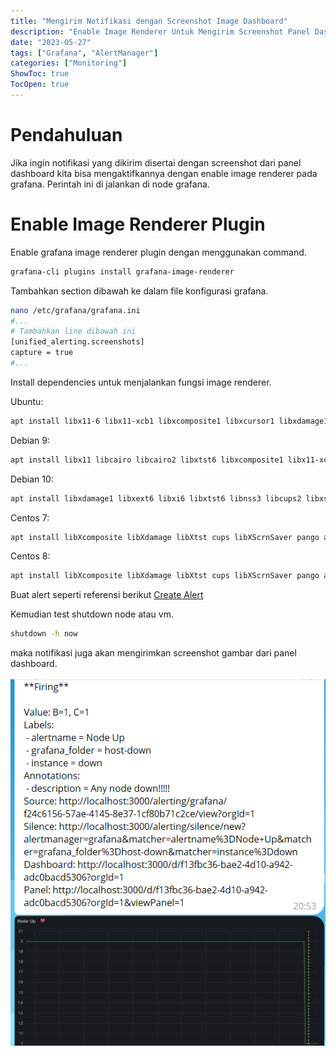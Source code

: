 ```yaml
---
title: "Mengirim Notifikasi dengan Screenshot Image Dashboard"
description: "Enable Image Renderer Untuk Mengirim Screenshot Panel Dashboard ke Notifikasi"
date: "2023-05-27"
tags: ["Grafana", "AlertManager"]
categories: ["Monitoring"]
ShowToc: true
TocOpen: true
---
```


# Pendahuluan

Jika ingin notifikasi yang dikirim disertai dengan screenshot dari panel dashboard kita bisa mengaktifkannya dengan enable image renderer pada grafana. Perintah ini di jalankan di node grafana.

# Enable Image Renderer Plugin

Enable grafana image renderer plugin dengan menggunakan command.

```bash
grafana-cli plugins install grafana-image-renderer
```

Tambahkan section dibawah ke dalam file konfigurasi grafana.

```bash
nano /etc/grafana/grafana.ini
#...
# Tambahkan line dibawah ini
[unified_alerting.screenshots]
capture = true
#...
```

Install dependencies untuk menjalankan fungsi image renderer.

Ubuntu:

```bash
apt install libx11-6 libx11-xcb1 libxcomposite1 libxcursor1 libxdamage1 libxext6 libxfixes3 libxi6 libxrender1 libxtst6 libglib2.0-0 libnss3 libcups2  libdbus-1-3 libxss1 libxrandr2 libgtk-3-0 libasound2 libxcb-dri3-0 libgbm1 libxshmfence1
```

Debian 9:

```bash
apt install libx11 libcairo libcairo2 libxtst6 libxcomposite1 libx11-xcb1 libxcursor1 libxdamage1 libnss3 libcups libcups2 libxss libxss1 libxrandr2 libasound2 libatk1.0-0 libatk-bridge2.0-0 libpangocairo-1.0-0 libgtk-3-0 libgbm1 libxshmfence1
```

Debian 10:

```bash
apt install libxdamage1 libxext6 libxi6 libxtst6 libnss3 libcups2 libxss1 libxrandr2 libasound2 libatk1.0-0 libatk-bridge2.0-0 libpangocairo-1.0-0 libpango-1.0-0 libcairo2 libatspi2.0-0 libgtk3.0-cil libgdk3.0-cil libx11-xcb-dev libgbm1 libxshmfence1
```

Centos 7:

```bash
apt install libXcomposite libXdamage libXtst cups libXScrnSaver pango atk adwaita-cursor-theme adwaita-icon-theme at at-spi2-atk at-spi2-core cairo-gobject colord-libs dconf desktop-file-utils ed emacs-filesystem gdk-pixbuf2 glib-networking gnutls gsettings-desktop-schemas gtk-update-icon-cache gtk3 hicolor-icon-theme jasper-libs json-glib libappindicator-gtk3 libdbusmenu libdbusmenu-gtk3 libepoxy liberation-fonts liberation-narrow-fonts liberation-sans-fonts liberation-serif-fonts libgusb libindicator-gtk3 libmodman libproxy libsoup libwayland-cursor libwayland-egl libxkbcommon m4 mailx nettle patch psmisc redhat-lsb-core redhat-lsb-submod-security rest spax time trousers xdg-utils xkeyboard-config alsa-lib
```

Centos 8:

```bash
apt install libXcomposite libXdamage libXtst cups libXScrnSaver pango atk adwaita-cursor-theme adwaita-icon-theme at at-spi2-atk at-spi2-core cairo-gobject colord-libs dconf desktop-file-utils ed emacs-filesystem gdk-pixbuf2 glib-networking gnutls gsettings-desktop-schemas gtk-update-icon-cache gtk3 hicolor-icon-theme jasper-libs json-glib libappindicator-gtk3 libdbusmenu libdbusmenu-gtk3 libepoxy liberation-fonts liberation-narrow-fonts liberation-sans-fonts liberation-serif-fonts libgusb libindicator-gtk3 libmodman libproxy libsoup libwayland-cursor libwayland-egl libxkbcommon m4 mailx nettle patch psmisc redhat-lsb-core redhat-lsb-submod-security rest spax time trousers xdg-utils xkeyboard-config alsa-lib libX11-xcb
```

Buat alert seperti referensi berikut [Create Alert](https://blog.opstekel.com/posts/membuat-dashboard-dan-alert/#create-alert)

Kemudian test shutdown node atau vm.

```bash
shutdown -h now
```

maka notifikasi juga akan mengirimkan screenshot gambar dari panel dashboard.

![](/images/image-renderer.png)